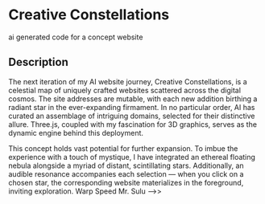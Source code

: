 # Creative Constellations

ai generated code for a concept website

## Description

The next iteration of my AI website journey, Creative Constellations, is a celestial map of uniquely 
crafted websites scattered across the digital cosmos. The site addresses are mutable, with each new 
addition birthing a radiant star in the ever-expanding firmament. In no particular order, AI has 
curated an assemblage of intriguing domains, selected for their distinctive allure. Three.js, coupled 
with my fascination for 3D graphics, serves as the dynamic engine behind this deployment.

This concept holds vast potential for further expansion. To imbue the experience with a touch of 
mystique, I have integrated an ethereal floating nebula alongside a myriad of distant, scintillating 
stars. Additionally, an audible resonance accompanies each selection — when you click on a chosen star, 
the corresponding website materializes in the foreground, inviting exploration.  Warp Speed Mr. Sulu -->>
